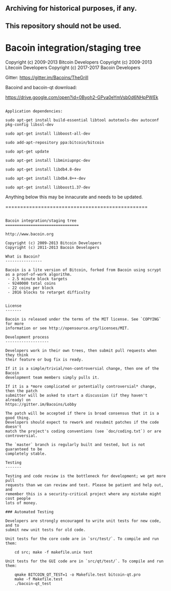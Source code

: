 ## Archiving for historical purposes, if any.
## This repository should not be used.

Bacoin integration/staging tree
================================

Copyright (c) 2009-2013 Bitcoin Developers
Copyright (c) 2009-2013 Litecoin Developers
Copyright (c) 2017-2017 Bacoin Developers


Gitter:
https://gitter.im/Bacoins/TheGrill


Bacoind and bacoin-qt download:

https://drive.google.com/open?id=0Byoh2-GPva0eYmVsb0d6NHpPWEk

~~~~~~~~~~~~~~~~~~~~~~~~~~~~~~~~~~~~~~~~~~~~~~~~~~~~~~~~~~~~~~~~~~~~~~~~~~~~~~~~~~~~~~~~~~~~~~~~~~~~~~~~

Application dependencies:

sudo apt-get install build-essential libtool autotools-dev autoconf pkg-config libssl-dev

sudo apt-get install libboost-all-dev

sudo add-apt-repository ppa:bitcoin/bitcoin

sudo apt-get update

sudo apt-get install libminiupnpc-dev 

sudo apt-get install libdb4.8-dev

sudo apt-get install libdb4.8++-dev

sudo apt-get install libboost1.37-dev
~~~~~~~~~~~~~~~~~~~~~~~~~~~~~~~~~~~~~~~~~~~~~~~~~~~~~~~~~~~~~~~~~~~~~~~~~~~~~~~~~~~~~~~~~~~~~~~~~~~~~~~~



Anything below this may be innacurate and needs to be updated.

================================================
~~~~~~~~~~~~~~~~~~~~~~~~~~~~~~~~~~~~~~~~~~~~~~~~~~~~~~~~~~~~~~~~~~~~~~~~~~~~~~~~~~~~~~~~~~~~~~~~~~~~~~~~

Bacoin integration/staging tree
================================

http://www.bacoin.org

Copyright (c) 2009-2013 Bitcoin Developers
Copyright (c) 2011-2013 Bacoin Developers

What is Bacoin?
----------------

Bacoin is a lite version of Bitcoin, forked from Bacoin using scrypt as a proof-of-work algorithm.
 - 2.5 minute block targets
 - 9240000 total coins
 - 22 coins per block
 - 2016 blocks to retarget difficulty


License
-------

Bacoin is released under the terms of the MIT license. See `COPYING` for more
information or see http://opensource.org/licenses/MIT.

Development process
-------------------

Developers work in their own trees, then submit pull requests when they think
their feature or bug fix is ready.

If it is a simple/trivial/non-controversial change, then one of the Bacoin
development team members simply pulls it.

If it is a *more complicated or potentially controversial* change, then the patch
submitter will be asked to start a discussion (if they haven't already) on
https://gitter.im/Bacoins/Lobby

The patch will be accepted if there is broad consensus that it is a good thing.
Developers should expect to rework and resubmit patches if the code doesn't
match the project's coding conventions (see `doc/coding.txt`) or are
controversial.

The `master` branch is regularly built and tested, but is not guaranteed to be
completely stable.

Testing
-------

Testing and code review is the bottleneck for development; we get more pull
requests than we can review and test. Please be patient and help out, and
remember this is a security-critical project where any mistake might cost people
lots of money.

### Automated Testing

Developers are strongly encouraged to write unit tests for new code, and to
submit new unit tests for old code.

Unit tests for the core code are in `src/test/`. To compile and run them:

    cd src; make -f makefile.unix test

Unit tests for the GUI code are in `src/qt/test/`. To compile and run them:

    qmake BITCOIN_QT_TEST=1 -o Makefile.test bitcoin-qt.pro
    make -f Makefile.test
    ./bacoin-qt_test
    
